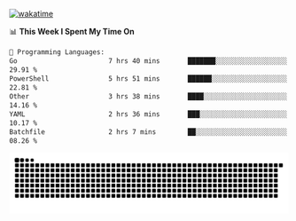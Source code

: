 [![wakatime](https://wakatime.com/badge/user/384f91c6-4eee-411f-8f3b-1b691f58a544.svg)](https://wakatime.com/@384f91c6-4eee-411f-8f3b-1b691f58a544)

<!--START_SECTION:waka-->
📊 **This Week I Spent My Time On** 

```text
💬 Programming Languages: 
Go                       7 hrs 40 mins       ███████░░░░░░░░░░░░░░░░░░   29.91 % 
PowerShell               5 hrs 51 mins       ██████░░░░░░░░░░░░░░░░░░░   22.81 % 
Other                    3 hrs 38 mins       ████░░░░░░░░░░░░░░░░░░░░░   14.16 % 
YAML                     2 hrs 36 mins       ███░░░░░░░░░░░░░░░░░░░░░░   10.17 % 
Batchfile                2 hrs 7 mins        ██░░░░░░░░░░░░░░░░░░░░░░░   08.26 % 
```


<!--END_SECTION:waka-->

<picture>
  <source media="(prefers-color-scheme: dark)" srcset="https://raw.githubusercontent.com/fuwx295/fuwx295/output/github-contribution-grid-snake-dark.svg">
  <source media="(prefers-color-scheme: light)" srcset="https://raw.githubusercontent.com/fuwx295/fuwx295/output/github-contribution-grid-snake.svg">
  <img alt="github contribution grid snake animation" src="https://raw.githubusercontent.com/fuwx295/fuwx295/output/github-contribution-grid-snake.svg">
</picture>

